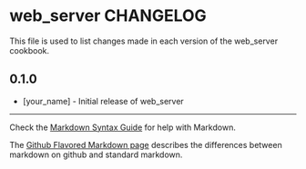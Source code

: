 web_server CHANGELOG
====================

This file is used to list changes made in each version of the web_server cookbook.

0.1.0
-----
- [your_name] - Initial release of web_server

- - -
Check the [Markdown Syntax Guide](http://daringfireball.net/projects/markdown/syntax) for help with Markdown.

The [Github Flavored Markdown page](http://github.github.com/github-flavored-markdown/) describes the differences between markdown on github and standard markdown.
